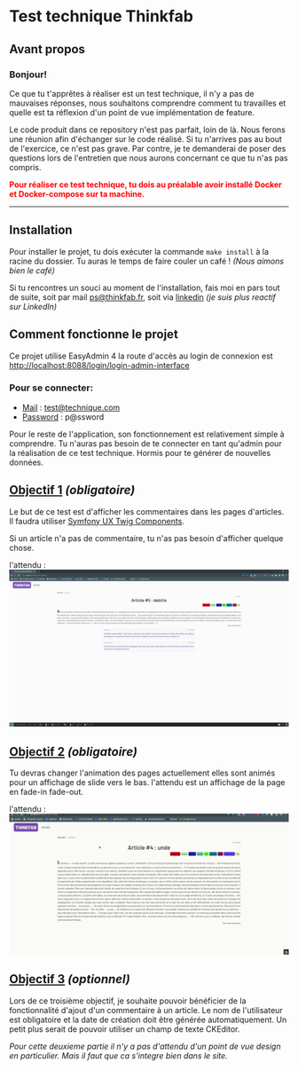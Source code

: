 # Test technique Thinkfab

## Avant propos
### Bonjour!
Ce que tu t'apprêtes à réaliser est un test technique, il n'y a pas de mauvaises réponses, nous souhaitons comprendre
comment tu travailles et quelle est ta réflexion d'un point de vue implémentation de feature.

Le code produit dans ce repository n'est pas parfait, loin de là.
Nous ferons une réunion afin d'échanger sur le code réalisé. Si tu n'arrives pas au bout de l'exercice, ce n'est pas grave.
Par contre, je te demanderai de poser des questions lors de l'entretien que nous aurons concernant ce que tu n'as pas compris.

**<span style="color: red;">Pour réaliser ce test technique, tu dois au préalable avoir installé Docker et Docker-compose sur ta machine.</span>**

----

## Installation

Pour installer le projet, tu dois exécuter la commande `make install` à la racine du dossier. Tu auras le temps de faire couler un café ! *(Nous aimons bien le café)*

Si tu rencontres un souci au moment de l'installation, fais moi en pars tout de suite, soit par mail ps@thinkfab.fr, soit via [linkedin](https://www.linkedin.com/in/paul-strentz/) *(je suis plus reactif sur LinkedIn)*

## Comment fonctionne le projet
Ce projet utilise EasyAdmin 4 la route d'accès au login de connexion est [http://localhost:8088/login/login-admin-interface](http://localhost:8088/login/login-admin-interface)

### Pour se connecter:
- <u>Mail</u> : test@technique.com
- <u>Password</u> : p@ssword

Pour le reste de l'application, son fonctionnement est relativement simple à comprendre.
Tu n'auras pas besoin de te connecter en tant qu'admin pour la réalisation de ce test technique.
Hormis pour te générer de nouvelles données.

## <u>Objectif 1</u> *(obligatoire)*
Le but de ce test est d'afficher les commentaires dans les pages d'articles. Il faudra utiliser [Symfony UX Twig Components](https://symfony.com/bundles/ux-twig-component/current/index.html).

Si un article n'a pas de commentaire, tu n'as pas besoin d'afficher quelque chose.

l'attendu :
![Objectif 1](./test-technique-etape-1.png "Objectif 1")


## <u>Objectif 2</u> *(obligatoire)*
Tu devras changer l'animation des pages actuellement elles sont animés pour un affichage de slide vers le bas. l'attendu est un affichage de la page en fade-in fade-out.

l'attendu :
![Objectif 2](./test-technique-etape-2.gif "Objectif 2")

## <u>Objectif 3</u> *(optionnel)*
Lors de ce troisième objectif, je souhaite pouvoir bénéficier de la fonctionnalité d'ajout d'un commentaire à un article.
Le nom de l'utilisateur est obligatoire et la date de création doit être générée automatiquement. Un petit plus serait de pouvoir utiliser un champ de texte CKEditor.

*Pour cette deuxieme partie il n'y a pas d'attendu d'un point de vue design en particulier. Mais il faut que ca s'integre bien dans le site.*



